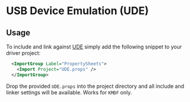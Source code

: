 # USB Device Emulation (UDE)

## Usage

To include and link against [UDE](https://docs.microsoft.com/en-us/windows-hardware/drivers/usbcon/usb-emulated-device--ude--architecture) simply add the following snippet to your driver project:

```xml
  <ImportGroup Label="PropertySheets">
    <Import Project="UDE.props" />
  </ImportGroup>
```

Drop the provided `UDE.props` into the project directory and all include and linker settings will be available. Works for `KMDF` only.

